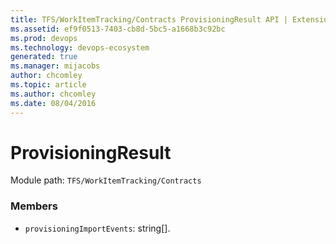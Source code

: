 ```yaml
---
title: TFS/WorkItemTracking/Contracts ProvisioningResult API | Extensions for Azure DevOps Services
ms.assetid: ef9f0513-7403-cb8d-5bc5-a1668b3c92bc
ms.prod: devops
ms.technology: devops-ecosystem
generated: true
ms.manager: mijacobs
author: chcomley
ms.topic: article
ms.author: chcomley
ms.date: 08/04/2016
---
```


# ProvisioningResult

Module path: `TFS/WorkItemTracking/Contracts`


### Members

* `provisioningImportEvents`: string[]. 

